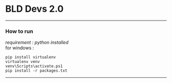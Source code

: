# BLD Devs 2.0

---
### How to run

*requirement : python installed* <br>
for windows :

```
pip install virtualenv
virtualenv venv
venv\Scripts\activate.ps1
pip install -r packages.txt
```
---
